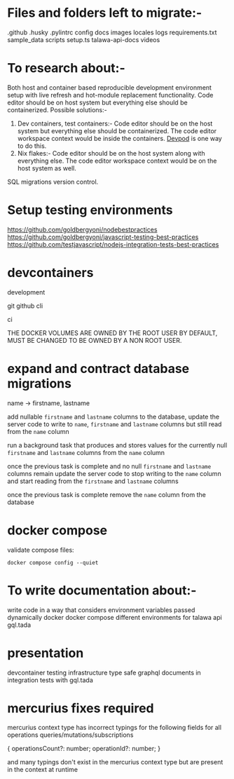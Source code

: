 # Files and folders left to migrate:-

.github
.husky
.pylintrc
config
docs
images
locales
logs
requirements.txt
sample_data
scripts
setup.ts
talawa-api-docs
videos

# To research about:-

Both host and container based reproducible development environment setup with live refresh and hot-module replacement functionality. Code editor should be on host system but everything else should be containerized. Possible solutions:-
1. Dev containers, test containers:- Code editor should be on the host system but everything else should be containerized. The code editor workspace context would be inside the containers. [Devpod](https://devpod.sh/) is one way to do this.
2. Nix flakes:- Code editor should be on the host system along with everything else. The code editor workspace context would be on the host system as well.

SQL migrations version control.

# Setup testing environments

https://github.com/goldbergyoni/nodebestpractices
https://github.com/goldbergyoni/javascript-testing-best-practices
https://github.com/testjavascript/nodejs-integration-tests-best-practices

# devcontainers

development

git
github cli

ci

THE DOCKER VOLUMES ARE OWNED BY THE ROOT USER BY DEFAULT, MUST BE CHANGED TO BE OWNED BY A NON ROOT USER.

# expand and contract database migrations

name -> firstname, lastname

add nullable `firstname` and `lastname` columns to the database, update the server code to write to `name`, `firstname` and `lastname` columns but still read from the `name` column

run a background task that produces and stores values for the currently null `firstname` and `lastname` columns from the `name` column

once the previous task is complete and no null `firstname` and `lastname` columns remain update the server code to stop writing to the `name` column and start reading from the `firstname` and `lastname` columns

once the previous task is complete remove the `name` column from the database

# docker compose

validate compose files:
```
docker compose config --quiet
```

# To write documentation about:-

write code in a way that considers environment variables passed dynamically
docker
docker compose
different environments for talawa api
gql.tada

# presentation

devcontainer
testing infrastructure
type safe graphql documents in integration tests with gql.tada

# mercurius fixes required

mercurius context type has incorrect typings for the following fields for all operations queries/mutations/subscriptions 

{
    operationsCount?: number;
    operationId?: number;
}

and many typings don't exist in the mercurius context type but are present in the context at runtime